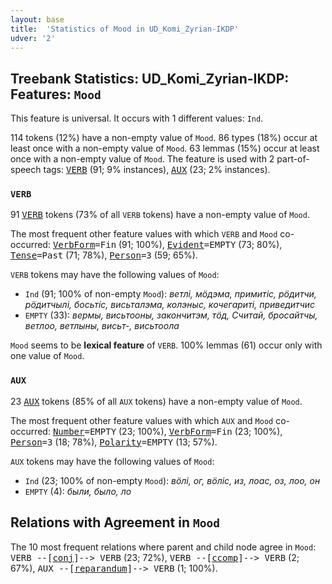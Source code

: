 ```yaml
---
layout: base
title:  'Statistics of Mood in UD_Komi_Zyrian-IKDP'
udver: '2'
---
```


## Treebank Statistics: UD_Komi_Zyrian-IKDP: Features: `Mood`

This feature is universal.
It occurs with 1 different values: `Ind`.

114 tokens (12%) have a non-empty value of `Mood`.
86 types (18%) occur at least once with a non-empty value of `Mood`.
63 lemmas (15%) occur at least once with a non-empty value of `Mood`.
The feature is used with 2 part-of-speech tags: <tt><a href="kpv_ikdp-pos-VERB.html">VERB</a></tt> (91; 9% instances), <tt><a href="kpv_ikdp-pos-AUX.html">AUX</a></tt> (23; 2% instances).

### `VERB`

91 <tt><a href="kpv_ikdp-pos-VERB.html">VERB</a></tt> tokens (73% of all `VERB` tokens) have a non-empty value of `Mood`.

The most frequent other feature values with which `VERB` and `Mood` co-occurred: <tt><a href="kpv_ikdp-feat-VerbForm.html">VerbForm</a></tt><tt>=Fin</tt> (91; 100%), <tt><a href="kpv_ikdp-feat-Evident.html">Evident</a></tt><tt>=EMPTY</tt> (73; 80%), <tt><a href="kpv_ikdp-feat-Tense.html">Tense</a></tt><tt>=Past</tt> (71; 78%), <tt><a href="kpv_ikdp-feat-Person.html">Person</a></tt><tt>=3</tt> (59; 65%).

`VERB` tokens may have the following values of `Mood`:

* `Ind` (91; 100% of non-empty `Mood`): <em>ветлі, мӧдэма, примитіс, рӧдитчи, рӧдитчылі, босьтіс, висьталэма, колэныс, кочегариті, приведитчис</em>
* `EMPTY` (33): <em>вермы, висьтооны, закончитэм, тӧд, Считай, бросайтчы, ветлоо, ветлыны, висьт-, висьтоола</em>

`Mood` seems to be **lexical feature** of `VERB`. 100% lemmas (61) occur only with one value of `Mood`.

### `AUX`

23 <tt><a href="kpv_ikdp-pos-AUX.html">AUX</a></tt> tokens (85% of all `AUX` tokens) have a non-empty value of `Mood`.

The most frequent other feature values with which `AUX` and `Mood` co-occurred: <tt><a href="kpv_ikdp-feat-Number.html">Number</a></tt><tt>=EMPTY</tt> (23; 100%), <tt><a href="kpv_ikdp-feat-VerbForm.html">VerbForm</a></tt><tt>=Fin</tt> (23; 100%), <tt><a href="kpv_ikdp-feat-Person.html">Person</a></tt><tt>=3</tt> (18; 78%), <tt><a href="kpv_ikdp-feat-Polarity.html">Polarity</a></tt><tt>=EMPTY</tt> (13; 57%).

`AUX` tokens may have the following values of `Mood`:

* `Ind` (23; 100% of non-empty `Mood`): <em>вӧлі, ог, вӧліс, из, лоас, оз, лоо, он</em>
* `EMPTY` (4): <em>были, было, ло</em>

## Relations with Agreement in `Mood`

The 10 most frequent relations where parent and child node agree in `Mood`:
<tt>VERB --[<tt><a href="kpv_ikdp-dep-conj.html">conj</a></tt>]--> VERB</tt> (23; 72%),
<tt>VERB --[<tt><a href="kpv_ikdp-dep-ccomp.html">ccomp</a></tt>]--> VERB</tt> (2; 67%),
<tt>AUX --[<tt><a href="kpv_ikdp-dep-reparandum.html">reparandum</a></tt>]--> VERB</tt> (1; 100%).

